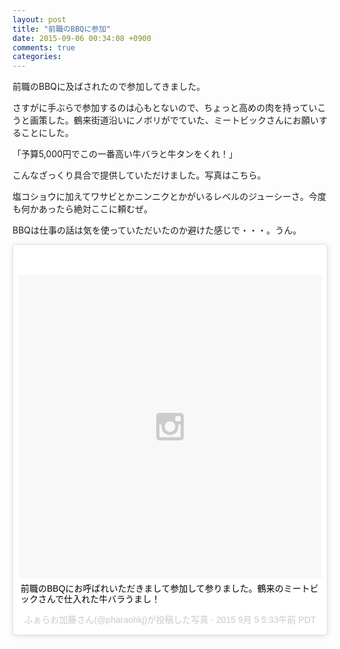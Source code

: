 ```yaml
---
layout: post
title: "前職のBBQに参加"
date: 2015-09-06 00:34:08 +0900
comments: true
categories: 
---
```


前職のBBQに及ばされたので参加してきました。

さすがに手ぶらで参加するのは心もとないので、ちょっと高めの肉を持っていこうと画策した。鶴来街道沿いにノボリがでていた、ミートビックさんにお願いすることにした。

「予算5,000円でこの一番高い牛バラと牛タンをくれ！」

こんなざっくり具合で提供していただけました。写真はこちら。

塩コショウに加えてワサビとかニンニクとかがいるレベルのジューシーさ。今度も何かあったら絶対ここに頼むぜ。

BBQは仕事の話は気を使っていただいたのか避けた感じで・・・。うん。

<blockquote class="instagram-media" data-instgrm-captioned data-instgrm-version="4" style=" background:#FFF; border:0; border-radius:3px; box-shadow:0 0 1px 0 rgba(0,0,0,0.5),0 1px 10px 0 rgba(0,0,0,0.15); margin: 1px; max-width:658px; padding:0; width:99.375%; width:-webkit-calc(100% - 2px); width:calc(100% - 2px);"><div style="padding:8px;"> <div style=" background:#F8F8F8; line-height:0; margin-top:40px; padding:50.0% 0; text-align:center; width:100%;"> <div style=" background:url(data:image/png;base64,iVBORw0KGgoAAAANSUhEUgAAACwAAAAsCAMAAAApWqozAAAAGFBMVEUiIiI9PT0eHh4gIB4hIBkcHBwcHBwcHBydr+JQAAAACHRSTlMABA4YHyQsM5jtaMwAAADfSURBVDjL7ZVBEgMhCAQBAf//42xcNbpAqakcM0ftUmFAAIBE81IqBJdS3lS6zs3bIpB9WED3YYXFPmHRfT8sgyrCP1x8uEUxLMzNWElFOYCV6mHWWwMzdPEKHlhLw7NWJqkHc4uIZphavDzA2JPzUDsBZziNae2S6owH8xPmX8G7zzgKEOPUoYHvGz1TBCxMkd3kwNVbU0gKHkx+iZILf77IofhrY1nYFnB/lQPb79drWOyJVa/DAvg9B/rLB4cC+Nqgdz/TvBbBnr6GBReqn/nRmDgaQEej7WhonozjF+Y2I/fZou/qAAAAAElFTkSuQmCC); display:block; height:44px; margin:0 auto -44px; position:relative; top:-22px; width:44px;"></div></div> <p style=" margin:8px 0 0 0; padding:0 4px;"> <a href="https://instagram.com/p/7P8H_7kzyy/" style=" color:#000; font-family:Arial,sans-serif; font-size:14px; font-style:normal; font-weight:normal; line-height:17px; text-decoration:none; word-wrap:break-word;" target="_top">前職のBBQにお呼ばれいただきまして参加して参りました。鶴来のミートビックさんで仕入れた牛バラうまし！</a></p> <p style=" color:#c9c8cd; font-family:Arial,sans-serif; font-size:14px; line-height:17px; margin-bottom:0; margin-top:8px; overflow:hidden; padding:8px 0 7px; text-align:center; text-overflow:ellipsis; white-space:nowrap;">ふぁらお加藤さん(@pharaohkj)が投稿した写真 - <time style=" font-family:Arial,sans-serif; font-size:14px; line-height:17px;" datetime="2015-09-05T12:33:16+00:00">2015 9月 5 5:33午前 PDT</time></p></div></blockquote> <script async defer src="//platform.instagram.com/en_US/embeds.js"></script>
